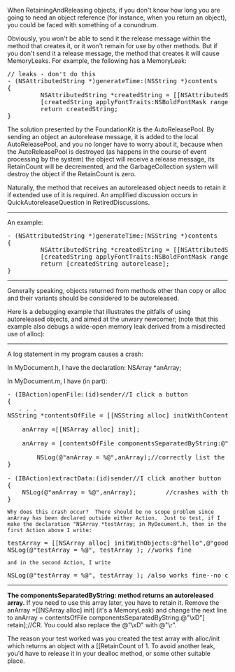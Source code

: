 

When RetainingAndReleasing objects, if you don't know how long you are going to need an object reference (for instance, when you     return an object),
you could be faced with something of a conundrum.

Obviously, you won't be able to send it the     release message within the method that creates it, or it won't remain for use by other methods. But if you 
don't send it a     release message, the method that creates it will cause MemoryLeaks. For example, the following has a MemoryLeak:

<pre>
// leaks - don't do this
- (NSAttributedString *)generateTime:(NSString *)contents
{
         NSAttributedString *createdString = [[NSAttributedString alloc] initWithString:contents];
         [createdString applyFontTraits:NSBoldFontMask range:NSMakeRange(0, [contents length])];
         return createdString;
}
</pre>

The solution presented by the FoundationKit is the AutoReleasePool. By sending an object an     autorelease message,
it is added to the local AutoReleasePool, and you no longer have to worry about it, because when the AutoReleasePool is destroyed
(as happens in the course of event processing by the system) the object will receive a     release message, its RetainCount will be decremented,
and the GarbageCollection system will destroy the object if the RetainCount is zero.

Naturally, the method that receives an     autoreleased object needs to     retain it if extended use of it is required. An amplified discussion occurs in
QuickAutoreleaseQuestion in RetiredDiscussions.

----

An example:

<pre>
- (NSAttributedString *)generateTime:(NSString *)contents
{
         NSAttributedString *createdString = [[NSAttributedString alloc] initWithString:contents];
         [createdString applyFontTraits:NSBoldFontMask range:NSMakeRange(0, [contents length])];
         return [createdString autorelease];
}
</pre>

----

Generally speaking, objects returned from methods other than     copy or     alloc and their variants should be considered to be autoreleased.

Here is a debugging example that illustrates the pitfalls of using autoreleased objects, and aimed at the unwary newcomer;
(note that this example also debugs a wide-open memory leak derived from a misdirected use of     alloc):

----

A log statement in my program causes a crash:

In MyDocument.h, I have the declaration:  NSArray *anArray;

In MyDocument.m, I have (in part):

<pre>
- (IBAction)openFile:(id)sender//I click a button
{  
   . . .
NSString *contentsOfFile = [[NSString alloc] initWithContentsOfFile:myPath];

	anArray =[[NSArray alloc] init];

    anArray = [contentsOfFile componentsSeparatedByString:@"\xD"];//CR

		NSLog(@"anArray = %@",anArray);//correctly list the 139 strings in anArray
}

- (IBAction)extractData:(id)sender//I click another button
{
	NSLog(@"anArray = %@",anArray);        //crashes with the message: program "has exited due to signal 5 (SIGTRAP)."
}
</pre>
	Why does this crash occur?  There should be no scope problem since anArray has been declared outside either Action.  Just to test, if I make the declaration "NSArray *testArray; in MyDocument.h, then in the first Action above I write:
<pre>
testArray = [[NSArray alloc] initWithObjects:@"hello",@"goodbye",nil];
NSLog(@"testArray = %@", testArray ); //works fine
</pre>
	and in the second Action, I write
<pre>
NSLog(@"testArray = %@", testArray ); /also works fine--no crash
</pre>

----

**The     componentsSeparatedByString: method returns an autoreleased array.** If you need to use this array later, you have to retain it. Remove the     anArray =[[NSArray alloc] init] (it's a MemoryLeak) and change the next line to         anArray = contentsOfFile componentsSeparatedByString:@"\xD"] retain];//CR. You could also replace the @"\xD" with @"\r".

The reason your test worked was you created the test array with alloc/init which returns an object with a [[RetainCount of 1. To avoid another leak, you'd have to     release it in your     dealloc method, or some other suitable place.
